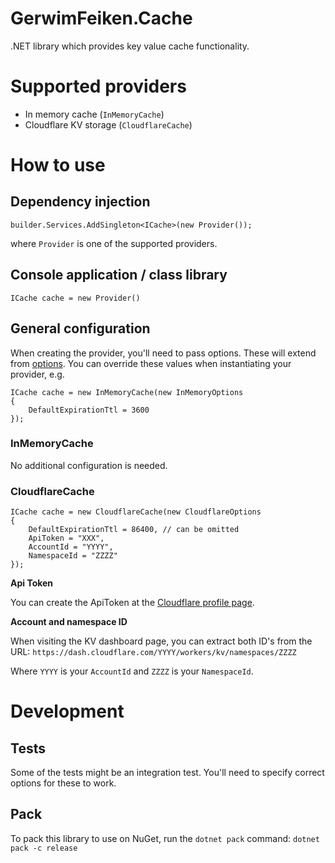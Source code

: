 # GerwimFeiken.Cache
.NET library which provides key value cache functionality.

# Supported providers
* In memory cache (`InMemoryCache`)
* Cloudflare KV storage (`CloudflareCache`)

# How to use
## Dependency injection

```
builder.Services.AddSingleton<ICache>(new Provider());
```
where `Provider` is one of the supported providers.

## Console application / class library
```
ICache cache = new Provider()
```
## General configuration
When creating the provider, you'll need to pass options. These will extend from [options](src/Cache/Options/Options.cs).
You can override these values when instantiating your provider, e.g.

```
ICache cache = new InMemoryCache(new InMemoryOptions
{
    DefaultExpirationTtl = 3600
});
```
### InMemoryCache
No additional configuration is needed.

### CloudflareCache
```
ICache cache = new CloudflareCache(new CloudflareOptions
{
    DefaultExpirationTtl = 86400, // can be omitted
    ApiToken = "XXX",
    AccountId = "YYYY",
    NamespaceId = "ZZZZ"
});
```

**Api Token**

You can create the ApiToken at the [Cloudflare profile page](https://dash.cloudflare.com/profile/api-tokens). 

**Account and namespace ID**

When visiting the KV dashboard page, you can extract both ID's from the URL:
`https://dash.cloudflare.com/YYYY/workers/kv/namespaces/ZZZZ`

Where `YYYY` is your `AccountId` and `ZZZZ` is your `NamespaceId`.


# Development
## Tests
Some of the tests might be an integration test.
You'll need to specify correct options for these to work.
## Pack
To pack this library to use on NuGet, run the `dotnet pack` command:
`dotnet pack -c release`